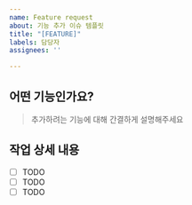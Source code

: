 ```yaml
---
name: Feature request
about: 기능 추가 이슈 템플릿
title: "[FEATURE]"
labels: 담당자
assignees: ''

---
```


## 어떤 기능인가요?

> 추가하려는 기능에 대해 간결하게 설명해주세요

## 작업 상세 내용

- [ ] TODO
- [ ] TODO
- [ ] TODO
